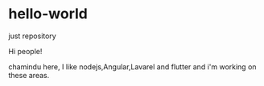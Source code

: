 # hello-world
just repository

Hi people!

chamindu here,
I like nodejs,Angular,Lavarel and flutter and i'm working on these areas.
